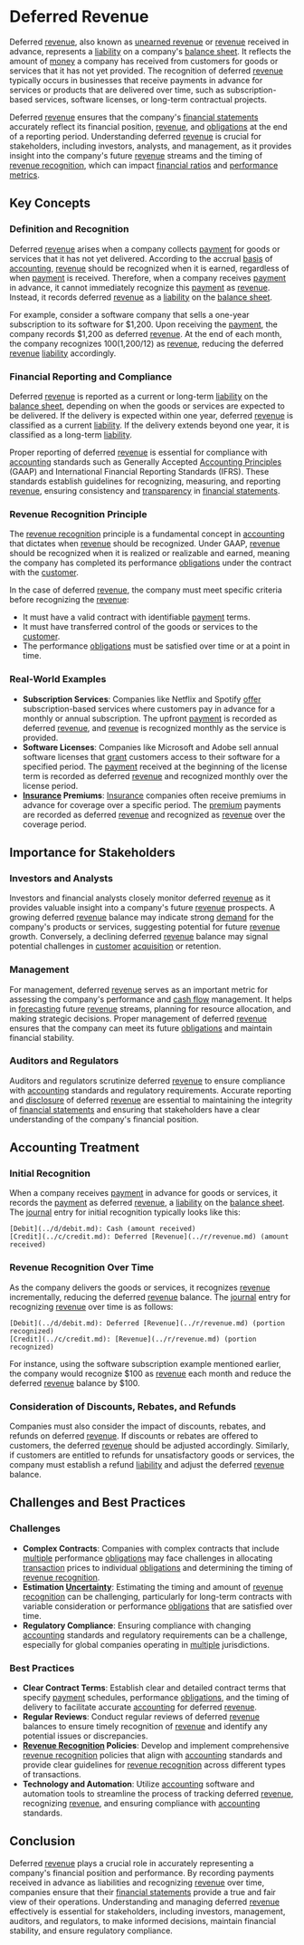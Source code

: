 # Deferred Revenue

Deferred [revenue](../r/revenue.md), also known as [unearned revenue](../u/unearned_revenue.md) or [revenue](../r/revenue.md) received in advance, represents a [liability](../l/liability.md) on a company's [balance sheet](../b/balance_sheet.md). It reflects the amount of [money](../m/money.md) a company has received from customers for goods or services that it has not yet provided. The recognition of deferred [revenue](../r/revenue.md) typically occurs in businesses that receive payments in advance for services or products that are delivered over time, such as subscription-based services, software licenses, or long-term contractual projects.

Deferred [revenue](../r/revenue.md) ensures that the company's [financial statements](../f/financial_statements.md) accurately reflect its financial position, [revenue](../r/revenue.md), and [obligations](../o/obligation.md) at the end of a reporting period. Understanding deferred [revenue](../r/revenue.md) is crucial for stakeholders, including investors, analysts, and management, as it provides insight into the company's future [revenue](../r/revenue.md) streams and the timing of [revenue recognition](../r/revenue_recognition.md), which can impact [financial ratios](../f/financial_ratios.md) and [performance metrics](../p/performance_metrics.md).

## Key Concepts

### Definition and Recognition
Deferred [revenue](../r/revenue.md) arises when a company collects [payment](../p/payment.md) for goods or services that it has not yet delivered. According to the accrual [basis](../b/basis.md) of [accounting](../a/accounting.md), [revenue](../r/revenue.md) should be recognized when it is earned, regardless of when [payment](../p/payment.md) is received. Therefore, when a company receives [payment](../p/payment.md) in advance, it cannot immediately recognize this [payment](../p/payment.md) as [revenue](../r/revenue.md). Instead, it records deferred [revenue](../r/revenue.md) as a [liability](../l/liability.md) on the [balance sheet](../b/balance_sheet.md).

For example, consider a software company that sells a one-year subscription to its software for $1,200. Upon receiving the [payment](../p/payment.md), the company records $1,200 as deferred [revenue](../r/revenue.md). At the end of each month, the company recognizes $100 ($1,200/12) as [revenue](../r/revenue.md), reducing the deferred [revenue](../r/revenue.md) [liability](../l/liability.md) accordingly.

### Financial Reporting and Compliance
Deferred [revenue](../r/revenue.md) is reported as a current or long-term [liability](../l/liability.md) on the [balance sheet](../b/balance_sheet.md), depending on when the goods or services are expected to be delivered. If the delivery is expected within one year, deferred [revenue](../r/revenue.md) is classified as a current [liability](../l/liability.md). If the delivery extends beyond one year, it is classified as a long-term [liability](../l/liability.md).

Proper reporting of deferred [revenue](../r/revenue.md) is essential for compliance with [accounting](../a/accounting.md) standards such as Generally Accepted [Accounting Principles](../a/accounting_principles.md) (GAAP) and International Financial Reporting Standards (IFRS). These standards establish guidelines for recognizing, measuring, and reporting [revenue](../r/revenue.md), ensuring consistency and [transparency](../t/transparency.md) in [financial statements](../f/financial_statements.md).

### Revenue Recognition Principle
The [revenue recognition](../r/revenue_recognition.md) principle is a fundamental concept in [accounting](../a/accounting.md) that dictates when [revenue](../r/revenue.md) should be recognized. Under GAAP, [revenue](../r/revenue.md) should be recognized when it is realized or realizable and earned, meaning the company has completed its performance [obligations](../o/obligation.md) under the contract with the [customer](../c/customer.md).

In the case of deferred [revenue](../r/revenue.md), the company must meet specific criteria before recognizing the [revenue](../r/revenue.md):
- It must have a valid contract with identifiable [payment](../p/payment.md) terms.
- It must have transferred control of the goods or services to the [customer](../c/customer.md).
- The performance [obligations](../o/obligation.md) must be satisfied over time or at a point in time.

### Real-World Examples
- **Subscription Services**: Companies like Netflix and Spotify [offer](../o/offer.md) subscription-based services where customers pay in advance for a monthly or annual subscription. The upfront [payment](../p/payment.md) is recorded as deferred [revenue](../r/revenue.md), and [revenue](../r/revenue.md) is recognized monthly as the service is provided.
- **Software Licenses**: Companies like Microsoft and Adobe sell annual software licenses that [grant](../g/grant.md) customers access to their software for a specified period. The [payment](../p/payment.md) received at the beginning of the license term is recorded as deferred [revenue](../r/revenue.md) and recognized monthly over the license period.
- **[Insurance](../i/insurance.md) Premiums**: [Insurance](../i/insurance.md) companies often receive premiums in advance for coverage over a specific period. The [premium](../p/premium.md) payments are recorded as deferred [revenue](../r/revenue.md) and recognized as [revenue](../r/revenue.md) over the coverage period.

## Importance for Stakeholders

### Investors and Analysts
Investors and financial analysts closely monitor deferred [revenue](../r/revenue.md) as it provides valuable insight into a company's future [revenue](../r/revenue.md) prospects. A growing deferred [revenue](../r/revenue.md) balance may indicate strong [demand](../d/demand.md) for the company's products or services, suggesting potential for future [revenue](../r/revenue.md) growth. Conversely, a declining deferred [revenue](../r/revenue.md) balance may signal potential challenges in [customer](../c/customer.md) [acquisition](../a/acquisition.md) or retention.

### Management
For management, deferred [revenue](../r/revenue.md) serves as an important metric for assessing the company's performance and [cash flow](../c/cash_flow.md) management. It helps in [forecasting](../f/forecasting.md) future [revenue](../r/revenue.md) streams, planning for resource allocation, and making strategic decisions. Proper management of deferred [revenue](../r/revenue.md) ensures that the company can meet its future [obligations](../o/obligation.md) and maintain financial stability.

### Auditors and Regulators
Auditors and regulators scrutinize deferred [revenue](../r/revenue.md) to ensure compliance with [accounting](../a/accounting.md) standards and regulatory requirements. Accurate reporting and [disclosure](../d/disclosure.md) of deferred [revenue](../r/revenue.md) are essential to maintaining the integrity of [financial statements](../f/financial_statements.md) and ensuring that stakeholders have a clear understanding of the company's financial position.

## Accounting Treatment

### Initial Recognition
When a company receives [payment](../p/payment.md) in advance for goods or services, it records the [payment](../p/payment.md) as deferred [revenue](../r/revenue.md), a [liability](../l/liability.md) on the [balance sheet](../b/balance_sheet.md). The [journal](../j/journal.md) entry for initial recognition typically looks like this:

```
[Debit](../d/debit.md): Cash (amount received)
[Credit](../c/credit.md): Deferred [Revenue](../r/revenue.md) (amount received)
```

### Revenue Recognition Over Time
As the company delivers the goods or services, it recognizes [revenue](../r/revenue.md) incrementally, reducing the deferred [revenue](../r/revenue.md) balance. The [journal](../j/journal.md) entry for recognizing [revenue](../r/revenue.md) over time is as follows:

```
[Debit](../d/debit.md): Deferred [Revenue](../r/revenue.md) (portion recognized)
[Credit](../c/credit.md): [Revenue](../r/revenue.md) (portion recognized)
```

For instance, using the software subscription example mentioned earlier, the company would recognize $100 as [revenue](../r/revenue.md) each month and reduce the deferred [revenue](../r/revenue.md) balance by $100.

### Consideration of Discounts, Rebates, and Refunds
Companies must also consider the impact of discounts, rebates, and refunds on deferred [revenue](../r/revenue.md). If discounts or rebates are offered to customers, the deferred [revenue](../r/revenue.md) should be adjusted accordingly. Similarly, if customers are entitled to refunds for unsatisfactory goods or services, the company must establish a refund [liability](../l/liability.md) and adjust the deferred [revenue](../r/revenue.md) balance.

## Challenges and Best Practices

### Challenges
- **Complex Contracts**: Companies with complex contracts that include [multiple](../m/multiple.md) performance [obligations](../o/obligation.md) may face challenges in allocating [transaction](../t/transaction.md) prices to individual [obligations](../o/obligation.md) and determining the timing of [revenue recognition](../r/revenue_recognition.md).
- **Estimation [Uncertainty](../u/uncertainty_in_trading.md)**: Estimating the timing and amount of [revenue recognition](../r/revenue_recognition.md) can be challenging, particularly for long-term contracts with variable consideration or performance [obligations](../o/obligation.md) that are satisfied over time.
- **Regulatory Compliance**: Ensuring compliance with changing [accounting](../a/accounting.md) standards and regulatory requirements can be a challenge, especially for global companies operating in [multiple](../m/multiple.md) jurisdictions.

### Best Practices
- **Clear Contract Terms**: Establish clear and detailed contract terms that specify [payment](../p/payment.md) schedules, performance [obligations](../o/obligation.md), and the timing of delivery to facilitate accurate [accounting](../a/accounting.md) for deferred [revenue](../r/revenue.md).
- **Regular Reviews**: Conduct regular reviews of deferred [revenue](../r/revenue.md) balances to ensure timely recognition of [revenue](../r/revenue.md) and identify any potential issues or discrepancies.
- **[Revenue Recognition](../r/revenue_recognition.md) Policies**: Develop and implement comprehensive [revenue recognition](../r/revenue_recognition.md) policies that align with [accounting](../a/accounting.md) standards and provide clear guidelines for [revenue recognition](../r/revenue_recognition.md) across different types of transactions.
- **Technology and Automation**: Utilize [accounting](../a/accounting.md) software and automation tools to streamline the process of tracking deferred [revenue](../r/revenue.md), recognizing [revenue](../r/revenue.md), and ensuring compliance with [accounting](../a/accounting.md) standards.

## Conclusion
Deferred [revenue](../r/revenue.md) plays a crucial role in accurately representing a company's financial position and performance. By recording payments received in advance as liabilities and recognizing [revenue](../r/revenue.md) over time, companies ensure that their [financial statements](../f/financial_statements.md) provide a true and fair view of their operations. Understanding and managing deferred [revenue](../r/revenue.md) effectively is essential for stakeholders, including investors, management, auditors, and regulators, to make informed decisions, maintain financial stability, and ensure regulatory compliance.